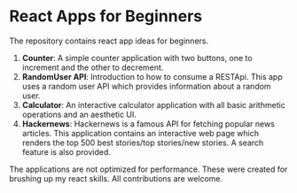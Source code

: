 # React Apps for Beginners

The repository contains react app ideas for beginners.

1. **Counter**: A simple counter application with two buttons, one to increment and the other to decrement.
2. **RandomUser API**: Introduction to how to consume a RESTApi. This app uses a random user API which provides information about a random user. 
3. **Calculator**: An interactive calculator application with all basic arithmetic operations and an aesthetic UI.
4. **Hackernews**: Hackernews is a famous API for fetching popular news articles. This application contains an interactive web page which renders the top 500 best stories/top stories/new stories. A search feature is also provided.

The applications are not optimized for performance. These were created for brushing up my react skills. All contributions are welcome. 
